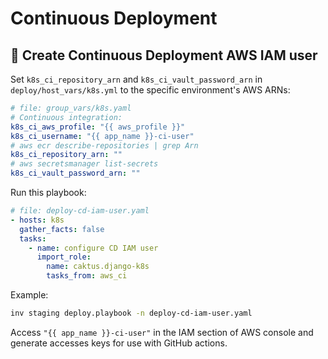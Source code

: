 # Continuous Deployment

## 🚗 Create Continuous Deployment AWS IAM user 

Set `k8s_ci_repository_arn` and `k8s_ci_vault_password_arn` in `deploy/host_vars/k8s.yml` to the specific environment's AWS ARNs:

```yaml
# file: group_vars/k8s.yaml
# Continuous integration:
k8s_ci_aws_profile: "{{ aws_profile }}"
k8s_ci_username: "{{ app_name }}-ci-user"
# aws ecr describe-repositories | grep Arn
k8s_ci_repository_arn: ""
# aws secretsmanager list-secrets
k8s_ci_vault_password_arn: ""
```

Run this playbook:

```yaml
# file: deploy-cd-iam-user.yaml
- hosts: k8s
  gather_facts: false
  tasks:
    - name: configure CD IAM user
      import_role:
        name: caktus.django-k8s
        tasks_from: aws_ci
```

Example:

```sh
inv staging deploy.playbook -n deploy-cd-iam-user.yaml
```

Access `"{{ app_name }}-ci-user"` in the IAM section of AWS console and generate accesses keys for use with GitHub actions.

